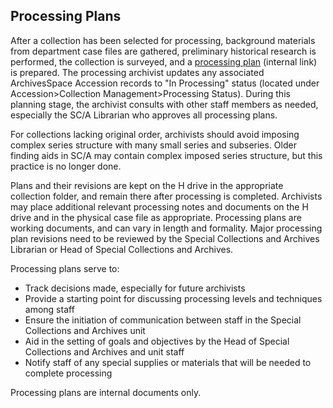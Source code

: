 ## Processing Plans

After a collection has been selected for processing, background materials from department case files are gathered, preliminary historical research is performed, the collection is surveyed, and a [processing plan](https://mycsun.box.com/s/rf7ezqdz2c7o7i81fqilv5v0x0nt6k6w) (internal link) is prepared. The processing archivist updates any associated ArchivesSpace Accession records to "In Processing" status (located under Accession>Collection Management>Processing Status). During this planning stage, the archivist consults with other staff members as needed, especially the SC/A Librarian who approves all processing plans. 

For collections lacking original order, archivists should avoid imposing complex series structure with many small series and subseries. Older finding aids in SC/A may contain complex imposed series structure, but this practice is no longer done.

Plans and their revisions are kept on the H drive in the appropriate collection folder, and remain there after processing is completed. Archivists may place additional relevant processing notes and documents on the H drive and in the physical case file as appropriate. Processing plans are working documents, and can vary in length and formality. Major processing plan revisions need to be reviewed by the Special Collections and Archives Librarian or Head of Special Collections and Archives.      

Processing plans serve to:

- Track decisions made, especially for future archivists
- Provide a starting point for discussing processing levels and techniques among staff
- Ensure the initiation of communication between staff in the Special Collections and Archives unit
- Aid in the setting of goals and objectives by the Head of Special Collections and Archives and  unit staff
- Notify staff of any special supplies or materials that will be needed to complete processing 

Processing plans are internal documents only.
